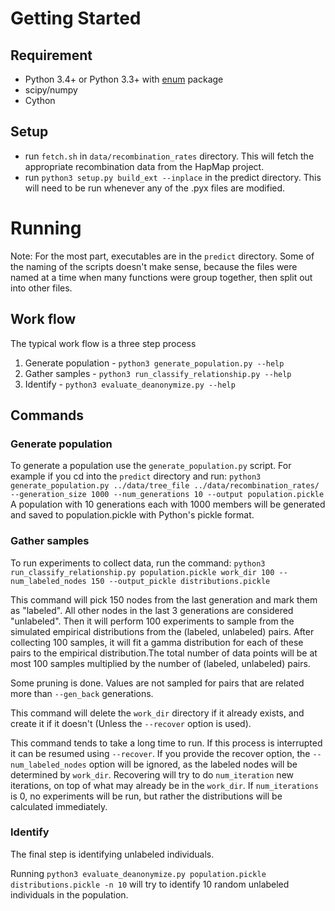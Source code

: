 Getting Started
===============

Requirement
-----------

* Python 3.4+ or Python 3.3+ with [enum](https://pypi.python.org/pypi/enum34) package
* scipy/numpy
* Cython



Setup
-----

* run `fetch.sh` in `data/recombination_rates` directory. This will
  fetch the appropriate recombination data from the HapMap project.
* run `python3 setup.py build_ext --inplace` in the predict
  directory. This will need to be run whenever any of the .pyx files
  are modified.

Running
=======

Note: For the most part, executables are in the `predict` directory.
Some of the naming of the scripts doesn't make sense, because the files were named at a time when many functions were group together, then split out into other files.

Work flow
---------

The typical work flow is a three step process

1. Generate population - `python3 generate_population.py --help`
2. Gather samples - `python3 run_classify_relationship.py --help`
3. Identify - `python3 evaluate_deanonymize.py --help`

Commands
--------

### Generate population

To generate a population use the `generate_population.py` script. For
example if you cd into the `predict` directory and run: `python3
generate_population.py ../data/tree_file ../data/recombination_rates/
--generation_size 1000 --num_generations 10 --output
population.pickle` A population with 10 generations each with 1000
members will be generated and saved to population.pickle with Python's
pickle format.


### Gather samples

To run experiments to collect data, run the command:
`python3 run_classify_relationship.py population.pickle work_dir 100 --num_labeled_nodes 150 --output_pickle distributions.pickle`


This command will pick 150 nodes from the last generation and mark them as "labeled". All other nodes in the last 3 generations are considered "unlabeled". Then it will perform 100 experiments to sample from the simulated empirical distributions from the (labeled, unlabeled) pairs. After collecting 100 samples, it will fit a gamma distribution for each of these pairs to the empirical distribution.The total number of data points will be at most 100 samples multiplied by the number of (labeled, unlabeled) pairs.

Some pruning is done. Values are not sampled for pairs that are related more than `--gen_back` generations.

This command will delete the `work_dir` directory if it already exists, and create it if it doesn't (Unless the `--recover` option is used).

This command tends to take a long time to run. If this process is interrupted it can be resumed using `--recover`. If you provide the recover option, the `--num_labeled_nodes` option will be ignored, as the labeled nodes will be determined by `work_dir`. Recovering will try to do `num_iteration` new iterations, on top of what may already be in the `work_dir`. If `num_iterations` is 0, no experiments will be run, but rather the distributions will be calculated immediately.


### Identify

The final step is identifying unlabeled individuals.

Running `python3 evaluate_deanonymize.py population.pickle distributions.pickle -n 10` will try to identify 10 random unlabeled individuals in the population.
